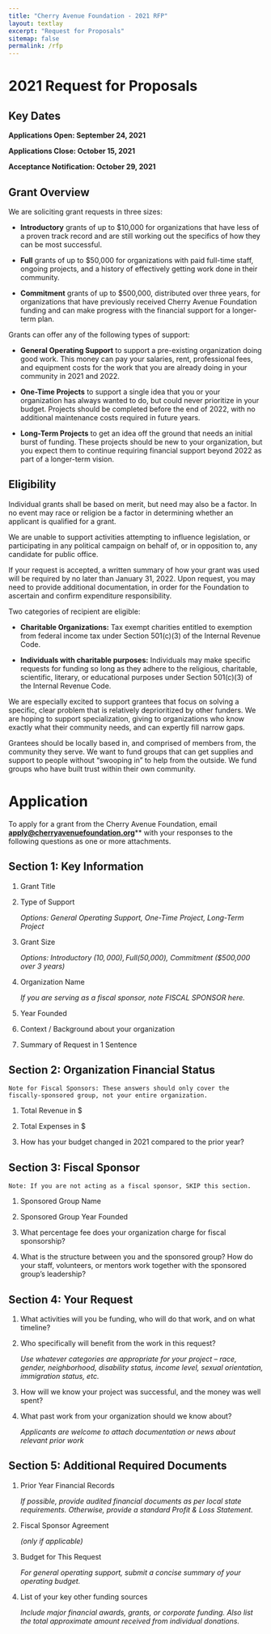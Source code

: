 ```yaml
---
title: "Cherry Avenue Foundation - 2021 RFP"
layout: textlay
excerpt: "Request for Proposals"
sitemap: false
permalink: /rfp
---
```


# 2021 Request for Proposals

## Key Dates

**Applications Open: September 24, 2021**

**Applications Close: October 15, 2021**

**Acceptance Notification: October 29, 2021**

## Grant Overview

We are soliciting grant requests in three sizes:

* **Introductory** grants of up to $10,000 for organizations that have less of a proven track record and are still working out the specifics of how they can be most successful.

* **Full** grants of up to $50,000 for organizations with paid full-time staff, ongoing projects, and a history of effectively getting work done in their community.

* **Commitment** grants of up to $500,000, distributed over three years, for organizations that have previously received Cherry Avenue Foundation funding and can make progress with the financial support for a longer-term plan.

Grants can offer any of the following types of support:

* **General Operating Support** to support a pre-existing organization doing good work. This money can pay your salaries, rent, professional fees, and equipment costs for the work that you are already doing in your community in 2021 and 2022.

* **One-Time Projects** to support a single idea that you or your organization has always wanted to do, but could never prioritize in your budget. Projects should be completed before the end of 2022, with no additional maintenance costs required in future years.

* **Long-Term Projects** to get an idea off the ground that needs an initial burst of funding. These projects should be new to your organization, but you expect them to continue requiring financial support beyond 2022 as part of a longer-term vision.

## Eligibility

Individual grants shall be based on merit, but need may also be a factor. In no event may race or religion be a factor in determining whether an applicant is qualified for a grant. 

We are unable to support activities attempting to influence legislation, or participating in any political campaign on behalf of, or in opposition to, any candidate for public office.

If your request is accepted, a written summary of how your grant was used will be required by no later than January 31, 2022. Upon request, you may need to provide additional documentation, in order for the Foundation to ascertain and confirm expenditure responsibility.

Two categories of recipient are eligible:

* **Charitable Organizations:** Tax exempt charities entitled to exemption from federal income tax under Section 501(c)(3) of the Internal Revenue Code.

* **Individuals with charitable purposes:** Individuals may make specific requests for funding so long as they adhere to the religious, charitable, scientific, literary, or educational purposes under Section 501(c)(3) of the Internal Revenue Code.

We are especially excited to support grantees that focus on solving a specific, clear problem that is relatively deprioritized by other funders. We are hoping to support specialization, giving to organizations who know exactly what their community needs, and can expertly fill narrow gaps.

Grantees should be locally based in, and comprised of members from, the community they serve. We want to fund groups that can get supplies and support to people without “swooping in” to help from the outside. We fund groups who have built trust within their own community.

# Application

To apply for a grant from the Cherry Avenue Foundation, email **apply@cherryavenuefoundation.org**** with your responses to the following questions as one or more attachments.

## Section 1: Key Information

1. Grant Title

2. Type of Support

    _Options: General Operating Support, One-Time Project, Long-Term Project_

3. Grant Size

    _Options: Introductory ($10,000), Full ($50,000), Commitment ($500,000 over 3 years)_

4. Organization Name

    _If you are serving as a fiscal sponsor, note FISCAL SPONSOR here._

5. Year Founded

6. Context / Background about your organization

7. Summary of Request in 1 Sentence

## Section 2: Organization Financial Status

    Note for Fiscal Sponsors: These answers should only cover the fiscally-sponsored group, not your entire organization.

1. Total Revenue in $

2. Total Expenses in $

3. How has your budget changed in 2021 compared to the prior year?

## Section 3: Fiscal Sponsor

    Note: If you are not acting as a fiscal sponsor, SKIP this section.

1. Sponsored Group Name

2. Sponsored Group Year Founded

3. What percentage fee does your organization charge for fiscal sponsorship?

4. What is the structure between you and the sponsored group? How do your staff, volunteers, or mentors work together with the sponsored group’s leadership?

## Section 4: Your Request

1. What activities will you be funding, who will do that work, and on what timeline?

2. Who specifically will benefit from the work in this request?

    _Use whatever categories are appropriate for your project – race, gender, neighborhood, disability status, income level, sexual orientation, immigration status, etc._

3. How will we know your project was successful, and the money was well spent?

4. What past work from your organization should we know about?

    _Applicants are welcome to attach documentation or news about relevant prior work_

## Section 5: Additional Required Documents

1. Prior Year Financial Records

    _If possible, provide audited financial documents as per local state requirements. Otherwise, provide a standard Profit & Loss Statement._

2. Fiscal Sponsor Agreement 

    _(only if applicable)_

3. Budget for This Request

    _For general operating support, submit a concise summary of your operating budget._

4. List of your key other funding sources

    _Include major financial awards, grants, or corporate funding. Also list the total approximate amount received from individual donations._
